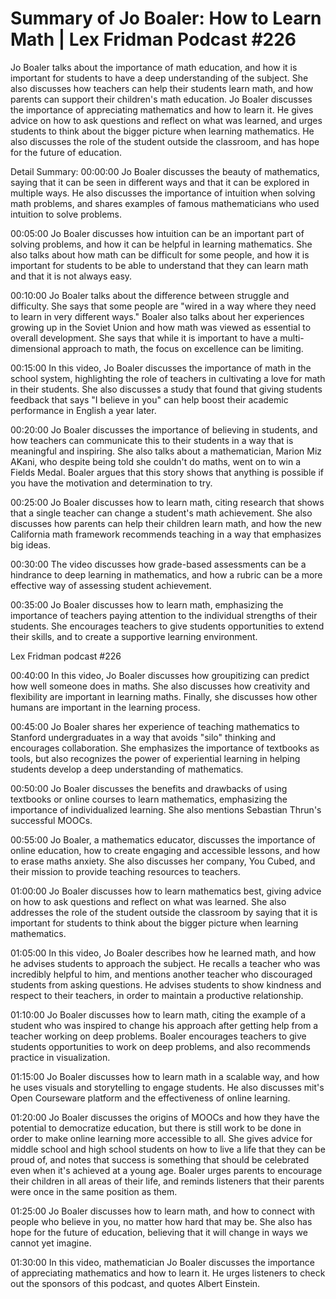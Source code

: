 # Summary of Jo Boaler: How to Learn Math | Lex Fridman Podcast #226

Jo Boaler talks about the importance of math education, and how it is important for students to have a deep understanding of the subject. She also discusses how teachers can help their students learn math, and how parents can support their children's math education.
Jo Boaler discusses the importance of appreciating mathematics and how to learn it. He gives advice on how to ask questions and reflect on what was learned, and urges students to think about the bigger picture when learning mathematics. He also discusses the role of the student outside the classroom, and has hope for the future of education.

Detail Summary: 
00:00:00
Jo Boaler discusses the beauty of mathematics, saying that it can be seen in different ways and that it can be explored in multiple ways. He also discusses the importance of intuition when solving math problems, and shares examples of famous mathematicians who used intuition to solve problems.

00:05:00
Jo Boaler discusses how intuition can be an important part of solving problems, and how it can be helpful in learning mathematics. She also talks about how math can be difficult for some people, and how it is important for students to be able to understand that they can learn math and that it is not always easy.

00:10:00
Jo Boaler talks about the difference between struggle and difficulty. She says that some people are "wired in a way where they need to learn in very different ways." Boaler also talks about her experiences growing up in the Soviet Union and how math was viewed as essential to overall development. She says that while it is important to have a multi-dimensional approach to math, the focus on excellence can be limiting.

00:15:00
In this video, Jo Boaler discusses the importance of math in the school system, highlighting the role of teachers in cultivating a love for math in their students. She also discusses a study that found that giving students feedback that says "I believe in you" can help boost their academic performance in English a year later.

00:20:00
Jo Boaler discusses the importance of believing in students, and how teachers can communicate this to their students in a way that is meaningful and inspiring. She also talks about a mathematician, Marion Miz AKani, who despite being told she couldn't do maths, went on to win a Fields Medal. Boaler argues that this story shows that anything is possible if you have the motivation and determination to try.

00:25:00
Jo Boaler discusses how to learn math, citing research that shows that a single teacher can change a student's math achievement. She also discusses how parents can help their children learn math, and how the new California math framework recommends teaching in a way that emphasizes big ideas.

00:30:00
The video discusses how grade-based assessments can be a hindrance to deep learning in mathematics, and how a rubric can be a more effective way of assessing student achievement.

00:35:00
Jo Boaler discusses how to learn math, emphasizing the importance of teachers paying attention to the individual strengths of their students. She encourages teachers to give students opportunities to extend their skills, and to create a supportive learning environment.

Lex Fridman podcast #226

00:40:00
In this video, Jo Boaler discusses how groupitizing can predict how well someone does in maths. She also discusses how creativity and flexibility are important in learning maths. Finally, she discusses how other humans are important in the learning process.

00:45:00
Jo Boaler shares her experience of teaching mathematics to Stanford undergraduates in a way that avoids "silo" thinking and encourages collaboration. She emphasizes the importance of textbooks as tools, but also recognizes the power of experiential learning in helping students develop a deep understanding of mathematics.

00:50:00
Jo Boaler discusses the benefits and drawbacks of using textbooks or online courses to learn mathematics, emphasizing the importance of individualized learning. She also mentions Sebastian Thrun's successful MOOCs.

00:55:00
Jo Boaler, a mathematics educator, discusses the importance of online education, how to create engaging and accessible lessons, and how to erase maths anxiety. She also discusses her company, You Cubed, and their mission to provide teaching resources to teachers.

01:00:00
Jo Boaler discusses how to learn mathematics best, giving advice on how to ask questions and reflect on what was learned. She also addresses the role of the student outside the classroom by saying that it is important for students to think about the bigger picture when learning mathematics.

01:05:00
In this video, Jo Boaler describes how he learned math, and how he advises students to approach the subject. He recalls a teacher who was incredibly helpful to him, and mentions another teacher who discouraged students from asking questions. He advises students to show kindness and respect to their teachers, in order to maintain a productive relationship.

01:10:00
Jo Boaler discusses how to learn math, citing the example of a student who was inspired to change his approach after getting help from a teacher working on deep problems. Boaler encourages teachers to give students opportunities to work on deep problems, and also recommends practice in visualization.

01:15:00
Jo Boaler discusses how to learn math in a scalable way, and how he uses visuals and storytelling to engage students. He also discusses mit's Open Courseware platform and the effectiveness of online learning.

01:20:00
Jo Boaler discusses the origins of MOOCs and how they have the potential to democratize education, but there is still work to be done in order to make online learning more accessible to all. She gives advice for middle school and high school students on how to live a life that they can be proud of, and notes that success is something that should be celebrated even when it's achieved at a young age. Boaler urges parents to encourage their children in all areas of their life, and reminds listeners that their parents were once in the same position as them.

01:25:00
Jo Boaler discusses how to learn math, and how to connect with people who believe in you, no matter how hard that may be. She also has hope for the future of education, believing that it will change in ways we cannot yet imagine.

01:30:00
In this video, mathematician Jo Boaler discusses the importance of appreciating mathematics and how to learn it. He urges listeners to check out the sponsors of this podcast, and quotes Albert Einstein.

